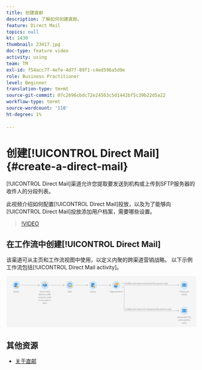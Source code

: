 ```yaml
---
title: 创建直邮
description: 了解如何创建直邮。
feature: Direct Mail
topics: null
kt: 1430
thumbnail: 23417.jpg
doc-type: feature video
activity: using
team: TM
exl-id: f54acc7f-4efe-4d7f-89f1-c4ed596a5d9e
role: Business Practitioner
level: Beginner
translation-type: tm+mt
source-git-commit: 07c2696cbdc72e24563c5d1442bf5c39b22d5a22
workflow-type: tm+mt
source-wordcount: '110'
ht-degree: 1%

---
```


# 创建[!UICONTROL Direct Mail] {#create-a-direct-mail}

[!UICONTROL Direct Mail]渠道允许您提取要发送到机构或上传到SFTP服务器的收件人的分段列表。

此视频介绍如何配置[!UICONTROL Direct Mail]投放，以及为了能够向[!UICONTROL Direct Mail]投放添加用户档案，需要哪些设置。

>[!VIDEO](https://video.tv.adobe.com/v/23417?quality=12)

## 在工作流中创建[!UICONTROL Direct Mail]

该渠道可从主页和工作流视图中使用，以定义内聚的跨渠道营销战略。 以下示例工作流包括[!UICONTROL Direct Mail activity]。

![工作流图像](/help/assets/direct_mail_examplewf.png)

## 其他资源

* [关于直邮](https://docs.adobe.com/content/help/en/campaign-standard/using/communication-channels/direct-mail/about-direct-mail.html)
